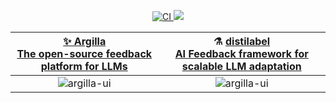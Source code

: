 <p align="center">
<a href="https://pepy.tech/project/argilla">
<img  alt="CI"  src="https://static.pepy.tech/personalized-badge/argilla?period=month&units=international_system&left_color=grey&right_color=blue&left_text=pypi%20downloads/month">
</a>
<a  href="https://huggingface.co/new-space?template=argilla/argilla-template-space">
<img src="https://huggingface.co/datasets/huggingface/badges/raw/main/deploy-to-spaces-sm.svg" />
</a>
</p>

|[✨ Argilla <br> The open-source feedback platform for LLMs](https://github.com/argilla-io/argilla)|⚗️ [distilabel <br> AI Feedback framework for scalable LLM adaptation](https://github.com/argilla-io/distilabel)|
| :-------------------------------------------------------------------------------------------------------------------------------------------------: | :-------------------------------------------------------------------------------------------------------------------------------------------------: | 
| <img alt="argilla-ui" src="https://github.com/argilla-io/.github/assets/1107111/ffbd4f28-d6a6-4ebb-9944-6a60cabda0bb"> | <img alt="argilla-ui" src="https://github.com/argilla-io/.github/assets/1107111/b9aafa25-0139-40ac-9a66-71b7ed60151f"> |
